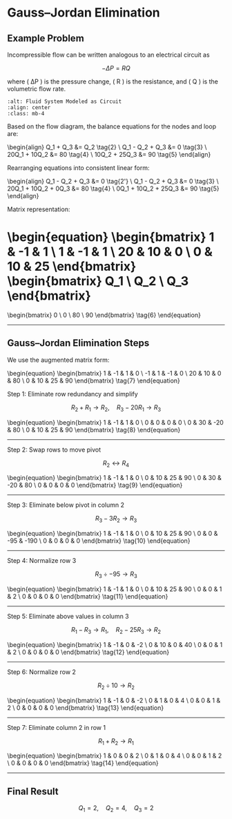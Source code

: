 # Gauss–Jordan Elimination
## Example Problem

Incompressible flow can be written analogous to an electrical circuit as

$$
-\Delta P = RQ \tag{1}
$$

where \( ΔP \) is the pressure change, \( R \) is the resistance, and \( Q \) is the volumetric flow rate.

```{image} ./_images/FluidCircuitImage.png
:alt: Fluid System Modeled as Circuit
:align: center
:class: mb-4
```

Based on the flow diagram, the balance equations for the nodes and loop are:

\begin{align}
Q_1 + Q_3 &= Q_2 \tag{2} \\
Q_1 - Q_2 + Q_3 &= 0 \tag{3} \\
20Q_1 + 10Q_2 &= 80 \tag{4} \\
10Q_2 + 25Q_3 &= 90 \tag{5}
\end{align}

Rearranging equations into consistent linear form:

\begin{align}
Q_1 - Q_2 + Q_3 &= 0 \tag{2'} \\
Q_1 - Q_2 + Q_3 &= 0 \tag{3} \\
20Q_1 + 10Q_2 + 0Q_3 &= 80 \tag{4} \\
0Q_1 + 10Q_2 + 25Q_3 &= 90 \tag{5}
\end{align}

Matrix representation:

\begin{equation}
\begin{bmatrix}
1 & -1 & 1 \\
1 & -1 & 1 \\
20 & 10 & 0 \\
0 & 10 & 25
\end{bmatrix}
\begin{bmatrix}
Q_1 \\ Q_2 \\ Q_3
\end{bmatrix}
=
\begin{bmatrix}
0 \\ 0 \\ 80 \\ 90
\end{bmatrix}
\tag{6}
\end{equation}

---
## Gauss–Jordan Elimination Steps

We use the augmented matrix form:

\begin{equation}
\begin{bmatrix}
1 & -1 & 1 & 0 \\
-1 & 1 & -1 & 0 \\
20 & 10 & 0 & 80 \\
0 & 10 & 25 & 90
\end{bmatrix}
\tag{7}
\end{equation}

 Step 1: Eliminate row redundancy and simplify

$$
R_2 + R_1 \rightarrow R_2, \quad R_3 - 20R_1 \rightarrow R_3
$$

\begin{equation}
\begin{bmatrix}
1 & -1 & 1 & 0 \\
0 & 0 & 0 & 0 \\
0 & 30 & -20 & 80 \\
0 & 10 & 25 & 90
\end{bmatrix}
\tag{8}
\end{equation}

---

 Step 2: Swap rows to move pivot

$$
R_2 \leftrightarrow R_4
$$

\begin{equation}
\begin{bmatrix}
1 & -1 & 1 & 0 \\
0 & 10 & 25 & 90 \\
0 & 30 & -20 & 80 \\
0 & 0 & 0 & 0
\end{bmatrix}
\tag{9}
\end{equation}

---

Step 3: Eliminate below pivot in column 2

$$
R_3 - 3R_2 \rightarrow R_3
$$

\begin{equation}
\begin{bmatrix}
1 & -1 & 1 & 0 \\
0 & 10 & 25 & 90 \\
0 & 0 & -95 & -190 \\
0 & 0 & 0 & 0
\end{bmatrix}
\tag{10}
\end{equation}

---

Step 4: Normalize row 3

$$
R_3 \div -95 \rightarrow R_3
$$

\begin{equation}
\begin{bmatrix}
1 & -1 & 1 & 0 \\
0 & 10 & 25 & 90 \\
0 & 0 & 1 & 2 \\
0 & 0 & 0 & 0
\end{bmatrix}
\tag{11}
\end{equation}

---

Step 5: Eliminate above values in column 3

$$
R_1 - R_3 \rightarrow R_1, \quad R_2 - 25R_3 \rightarrow R_2
$$

\begin{equation}
\begin{bmatrix}
1 & -1 & 0 & -2 \\
0 & 10 & 0 & 40 \\
0 & 0 & 1 & 2 \\
0 & 0 & 0 & 0
\end{bmatrix}
\tag{12}
\end{equation}

---

Step 6: Normalize row 2

$$
R_2 \div 10 \rightarrow R_2
$$

\begin{equation}
\begin{bmatrix}
1 & -1 & 0 & -2 \\
0 & 1 & 0 & 4 \\
0 & 0 & 1 & 2 \\
0 & 0 & 0 & 0
\end{bmatrix}
\tag{13}
\end{equation}

---

Step 7: Eliminate column 2 in row 1

$$
R_1 + R_2 \rightarrow R_1
$$

\begin{equation}
\begin{bmatrix}
1 & 0 & 0 & 2 \\
0 & 1 & 0 & 4 \\
0 & 0 & 1 & 2 \\
0 & 0 & 0 & 0
\end{bmatrix}
\tag{14}
\end{equation}

---

## Final Result

$$
Q_1 = 2, \quad Q_2 = 4, \quad Q_3 = 2 \tag{15}
$$
